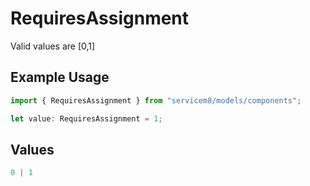 # RequiresAssignment



Valid values are [0,1]

## Example Usage

```typescript
import { RequiresAssignment } from "servicem8/models/components";

let value: RequiresAssignment = 1;
```

## Values

```typescript
0 | 1
```